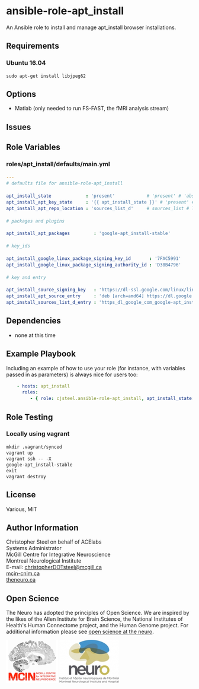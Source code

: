 
ansible-role-apt_install
=======================

An Ansible role to install and manage apt_install browser installations.


Requirements
------------

### Ubuntu 16.04

```shell
sudo apt-get install libjpeg62
```


Options
-------

- Matlab (only needed to run FS-FAST, the fMRI analysis stream)



Issues
------


Role Variables
--------------

### roles/apt_install/defaults/main.yml

```yaml
---
# defaults file for ansible-role-apt_install

apt_install_state             : 'present'            # 'present' # 'absent'
apt_install_apt_key_state     : '{{ apt_install_state }}' # 'present' # 'absent'
apt_install_apt_repo_location : 'sources_list_d'     # sources_list # location of apt_sources entry

# packages and plugins

apt_install_apt_packages         : 'google-apt_install-stable'

# key_ids

apt_install_google_linux_package_signing_key_id       : '7FAC5991'
apt_install_google_linux_package_signing_authority_id : 'D38B4796'

# key and entry

apt_install_source_signing_key   : 'https://dl-ssl.google.com/linux/linux_signing_key.pub'
apt_install_apt_source_entry     : 'deb [arch=amd64] https://dl.google.com/linux/apt_install/deb/ stable main'
apt_install_sources_list_d_entry : 'https_dl_google_com_google-apt_install'  # .list is appended by the module
```


Dependencies
------------

* none at this time


Example Playbook
----------------

Including an example of how to use your role (for instance, with variables passed in as parameters) is always nice for users too:

```yaml
    - hosts: apt_install
      roles:
         - { role: cjsteel.ansible-role-apt_install, apt_install_state: 'present' }
```



## Role Testing

### Locally using vagrant

```shell
mkdir .vagrant/synced
vagrant up
vagrant ssh -- -X
google-apt_install-stable
exit
vagrant destroy
```



## License

Various, MIT



## Author Information

Christopher Steel on behalf of ACElabs  
Systems Administrator  
McGill Centre for Integrative Neuroscience  
Montreal Neurological Institute  
E-mail: christopherDOTsteel@mcgill.ca  
[mcin-cnim.ca](http://mcin-cnim.ca/)    
[theneuro.ca](http://www.mcgill.ca/neuro/)   

## Open Science



The Neuro has adopted the principles of Open Science. We are inspired by the likes of the Allen Institute for Brain Science, the National Institutes of Health's Human Connectome project, and the Human Genome project. For additional information please see [open science at the neuro]( https://www.mcgill.ca/neuro/open-science-0).





![MCIN](imgs/mcin-logo-brain-140x116.png)          ![neuro](imgs/neuro-logo-160x116.png)  

